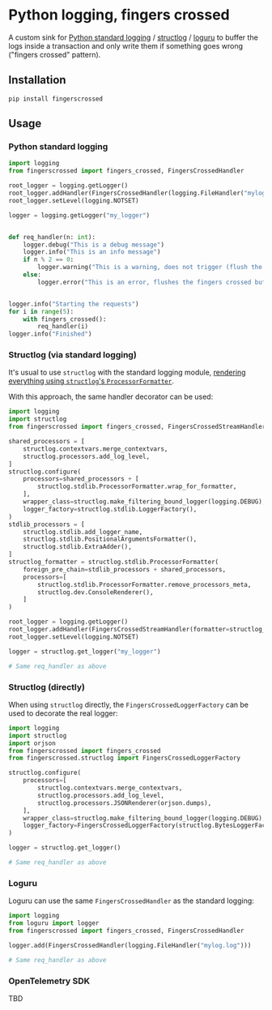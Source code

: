 # Python logging, fingers crossed

A custom sink for [Python standard logging](https://docs.python.org/3/library/logging.html) / 
[structlog](https://github.com/hynek/structlog) / [loguru](https://github.com/delgan/loguru) to buffer the logs inside 
a transaction and only write them if something goes wrong ("fingers crossed" pattern).

## Installation

```shell
pip install fingerscrossed
```

## Usage

### Python standard logging

```python
import logging
from fingerscrossed import fingers_crossed, FingersCrossedHandler

root_logger = logging.getLogger()
root_logger.addHandler(FingersCrossedHandler(logging.FileHandler("mylog.log")))
root_logger.setLevel(logging.NOTSET)

logger = logging.getLogger("my_logger")


def req_handler(n: int):
    logger.debug("This is a debug message")
    logger.info("This is an info message")
    if n % 2 == 0:
        logger.warning("This is a warning, does not trigger (flush the fingers crossed buffer)")
    else:
        logger.error("This is an error, flushes the fingers crossed buffer")


logger.info("Starting the requests")
for i in range(5):
    with fingers_crossed():
        req_handler(i)
logger.info("Finished")
```

### Structlog (via standard logging)

It's usual to use `structlog` with the standard logging module, [rendering everything using `structlog`'s 
`ProcessorFormatter`](https://www.structlog.org/en/stable/standard-library.html#rendering-using-structlog-based-formatters-within-logging).

With this approach, the same handler decorator can be used:

```python
import logging
import structlog
from fingerscrossed import fingers_crossed, FingersCrossedStreamHandler

shared_processors = [
    structlog.contextvars.merge_contextvars,
    structlog.processors.add_log_level,
]
structlog.configure(
    processors=shared_processors + [
        structlog.stdlib.ProcessorFormatter.wrap_for_formatter,
    ],
    wrapper_class=structlog.make_filtering_bound_logger(logging.DEBUG),
    logger_factory=structlog.stdlib.LoggerFactory(),
)
stdlib_processors = [
    structlog.stdlib.add_logger_name,
    structlog.stdlib.PositionalArgumentsFormatter(),
    structlog.stdlib.ExtraAdder(),
]
structlog_formatter = structlog.stdlib.ProcessorFormatter(
    foreign_pre_chain=stdlib_processors + shared_processors,
    processors=[
        structlog.stdlib.ProcessorFormatter.remove_processors_meta,
        structlog.dev.ConsoleRenderer(),
    ]
)

root_logger = logging.getLogger()
root_logger.addHandler(FingersCrossedStreamHandler(formatter=structlog_formatter))
root_logger.setLevel(logging.NOTSET)

logger = structlog.get_logger("my_logger")

# Same req_handler as above
```

### Structlog (directly)

When using `structlog` directly, the `FingersCrossedLoggerFactory` can be used to decorate the real logger:

```python
import logging
import structlog
import orjson
from fingerscrossed import fingers_crossed
from fingerscrossed.structlog import FingersCrossedLoggerFactory

structlog.configure(
    processors=[
        structlog.contextvars.merge_contextvars,
        structlog.processors.add_log_level,
        structlog.processors.JSONRenderer(orjson.dumps),
    ],
    wrapper_class=structlog.make_filtering_bound_logger(logging.DEBUG),
    logger_factory=FingersCrossedLoggerFactory(structlog.BytesLoggerFactory()),
)

logger = structlog.get_logger()

# Same req_handler as above
```

###  Loguru

Loguru can use the same `FingersCrossedHandler` as the standard logging:

```python
import logging
from loguru import logger
from fingerscrossed import fingers_crossed, FingersCrossedHandler

logger.add(FingersCrossedHandler(logging.FileHandler("mylog.log")))

# Same req_handler as above
```

### OpenTelemetry SDK

TBD
